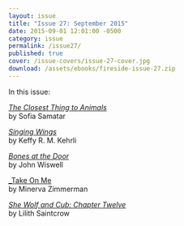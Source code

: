 ```yaml
---
layout: issue
title: "Issue 27: September 2015"
date: 2015-09-01 12:01:00 -0500
category: issue
permalink: /issue27/
published: true
cover: /issue-covers/issue-27-cover.jpg
download: /assets/ebooks/fireside-issue-27.zip
---
```


In this issue:

[_The Closest Thing to Animals_](/issue27/chapter/the-closest-thing-to-animals/)<br/>
by Sofia Samatar

[_Singing Wings_](/issue27/chapter/singing-wings/)<br/>
by Keffy R. M. Kehrli

[_Bones at the Door_](/issue27/chapter/bones-at-the-door/)<br/>
by John Wiswell

[_Take On Me](/issue27/chapter/take-on-me-chapters-one-five/)<br/>
by Minerva Zimmerman

[_She Wolf and Cub: Chapter Twelve_](/issue27/chapter/she-wolf-and-cub-chapter-twelve/)<br/>
by Lilith Saintcrow
